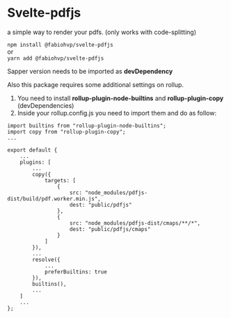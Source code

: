 # Svelte-pdfjs

a simple way to render your pdfs. (only works with code-splitting)

`npm install @fabiohvp/svelte-pdfjs`  
or  
`yarn add @fabiohvp/svelte-pdfjs`

Sapper version needs to be imported as **devDependency**

Also this package requires some additional settings on rollup.

1. You need to install **rollup-plugin-node-builtins** and **rollup-plugin-copy** (devDependencies)
2. Inside your rollup.config.js you need to import them and do as follow:

```
import builtins from "rollup-plugin-node-builtins";
import copy from "rollup-plugin-copy";
...

export default {
	...
	plugins: [
		...
		copy({
			targets: [
				{
					src: "node_modules/pdfjs-dist/build/pdf.worker.min.js",
					dest: "public/pdfjs"
				},
				{
					src: "node_modules/pdfjs-dist/cmaps/**/*",
					dest: "public/pdfjs/cmaps"
				}
			]
		}),
		...
		resolve({
			...
			preferBuiltins: true
		}),
		builtins(),
		...
	]
	...
};
```

